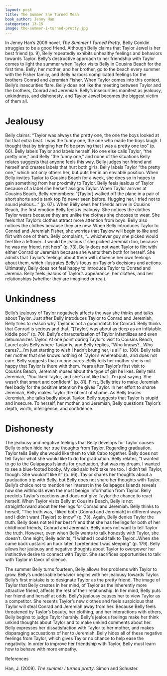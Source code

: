 ```yaml
---
layout: post
title: The Summer She Turned Mean
book_author: Jenny Han
categories: 13-15
image: the-summer-i-turned-pretty.jpg
---
```


In Jenny Han’s 2009 novel, _The Summer I Turned Pretty_, Belly Conklin struggles to be a good friend. Although Belly claims that Taylor Jewel is her best friend (p. 9), Belly repeatedly exhibits unhealthy feelings and behaviors towards Taylor. Belly’s destructive approach to her friendship with Taylor comes to light the summer when Taylor visits Belly in Cousins Beach for the first time. Belly, her mother, and her brother, go to the beach every summer with the Fisher family, and Belly harbors complicated feelings for the brothers Conrad and Jeremiah Fisher. When Taylor comes into this context, Belly’s insecurities flare. Belly does not like the meeting between Taylor and the brothers, Conrad and Jeremiah. Belly’s insecurities manifest as jealousy, unkindness, and dishonesty, and Taylor Jewel becomes the biggest victim of them all. 

# Jealousy

Belly claims: “Taylor was always the pretty one, the one the boys looked at for that extra beat. I was the funny one, the one who made the boys laugh. I thought that by bringing her I’d be proving that I was a pretty one too” (p. 66). Belly labels Taylor and labels herself. No one else calls Taylor, “the pretty one,” and Belly “the funny one,” and none of the situations Belly relates suggests that anyone feels this way. Belly judges her friend and herself and creates labels that hurt both girls. Belly labels Taylor “the pretty one,” which not only others her, but puts her in an enviable position. When Belly invites Taylor to Cousins Beach for a week, she does so in hopes to gain something from her proximity to Taylor. Belly feels jealous of Taylor because of a label she herself assigns Taylor. When Taylor arrives at Cousins Beach, Belly remembers: “[Taylor] walked off the plane in a pair of short shorts and a tank top I’d never seen before. Hugging her, I tried not to sound jealous…” (p. 67). When Belly sees her friends arrive in Cousins Beach, the first emotion Belly feels is jealousy. She notices the clothes Taylor wears because they are unlike the clothes she chooses to wear. She feels that Taylor’s clothes attract more attention from boys. Belly also notices the clothes because they are new. When Belly introduces Taylor to Conrad and Jeremiah Fisher, she worries that Taylow will begin to like and flirt with one of them. Belly complains, “...whichever guy she picked would feel like a leftover…I would be jealous if she picked Jeremiah too, because he was my friend, not hers” (p. 73). Belly does not want Taylor to flirt with either Conrad or Jeremiah because she wants them both for herself. She admits that Taylor’s feelings about them will influence her own feelings about them, which illustrates Belly’s focus on Taylor’s decisions and actions. Ultimately, Belly does not feel happy to introduce Taylor to Conrad and Jeremia. Belly feels jealous of Taylor’s appearance, her clothes, and her relationships (whether they are imagined or real).

# Unkindness

Belly’s jealousy of Taylor negatively affects the way she thinks and talks about Taylor. Just after Belly introduces Taylor to Conrad and Jeremiah, Belly tries to reason why Taylor is not a good match for Conrad. Belly thinks that Conrad is serious and that, “[Taylor] was about as deep as an inflatable kiddie pool” (p. 70). Belly’s characterization of Taylor infantilizes and even dehumanizes Taylor. At one point during Taylor’s visit to Cousins Beach, Laurel asks Belly where Taylor is, and Belly replies, “Who knows?...Who cares?...I'm just starting to wish I hadn’t brung her, is all” (p. 180). Belly tells her mother that she knows nothing of Taylor’s whereabouts, and does not care. Belly suggests that no one cares. Belly tells her mother she is not happy that Taylor is there with them. Years after Taylor’s first visit to Cousins Beach, Jeremiah muses about the type of girl he likes. Belly tells Jeremiah, “You liked Taylor, and she’s not like that…I’m just saying. She wasn’t that smart and confident” (p. 81). First, Belly tries to make Jeremiah feel badly for the positive attention he gives Taylor. In her effort to shame Jeremiah, Belly makes Taylor the object of shame. As Belly teases Jeremiah, she talks badly about Taylor. Belly suggests that Taylor is stupid and insecure. To herself, her mother, and Jeremiah, Belly questions Taylor’s depth, worth, intelligence, and confidence.

# Dishonesty

The jealousy and negative feelings that Belly develops for Taylor causes Belly to often hide her true thoughts from Taylor. Regarding graduation, Taylor tells Belly she would like them to visit Cabo together. Belly does not tell Taylor what she would like to do for graduation. Belly relates, “I wanted to go to the Galápagos Islands for graduation, that was my dream. I wanted to see a blue-footed booby. My dad said he’d take me too. I didn’t tell Taylor, though. She wouldn’t like it” (p. 66). Taylor shares her thoughts about a graduation trip with Belly, but Belly does not share her thoughts with Taylor. Belly’s choice not to mention her interest in the Galápagos Islands reveals how she withholds even the most benign information from Taylor. Belly predicts Taylor’s reactions and does not give Taylor the chance to react herself. When Taylor visits Belly at Cousins Beach, Belly is not straightforward about her feelings for Conrad and Jeremiah. Belly thinks to herself, “The truth was, I liked both [Conrad and Jeremiah] in different ways and I didn’t want [Taylor] to know” (p. 73). Again, Belly denies Taylor the truth. Belly does not tell her best friend that she has feelings for both of her childhood friends, Conrad and Jeremiah. Belly does not want to tell Taylor the truth. However, even when Belly wants to talk honestly with Taylor, she doesn’t. One night, Belly admits, “I wished I could talk to Taylor…When she came back upstairs an hour later, I pretended I was sleeping” (p. 179). Belly allows her jealousy and negative thoughts about Taylor to overpower her instinctive desire to connect with Taylor. She sacrifices opportunities to talk with Taylor in favor of silence. 

The summer Belly turns fourteen, Belly allows her problems with Taylor to grow. Belly’s undesirable behavior begins with her jealousy towards Taylor. Belly’s first mistake is to designate Taylor as the pretty friend. The image of Taylor that Belly creates in her mind, of Taylor as the inherently more attractive friend, affects the rest of their relationship. In her mind, Belly puts her friend and herself at odds. Belly’s jealousy causes her to view Taylor as a competitor. She resents Taylor’s new clothes and feels suspicious that Taylor will steal Conrad and Jeremiah away from her. Because Belly feels threatened by Taylor’s beauty, her clothing, and her interactions with others, Belly begins to judge Taylor harshly. Belly’s jealous feelings make her think unkind thoughts about Taylor and to make unkind comments about her. Belly expresses her dissatisfaction with Taylor to her mother, and makes disparaging accusations of her to Jeremiah. Belly hides all of these negative feelings from Taylor, which gives Taylor no chance to help ease the negativity. In order to improve her friendship with Taylor, Belly must learn how to behave with more empathy.

References

Han, J. (2009). _The summer I turned pretty_. Simon and Schuster.

